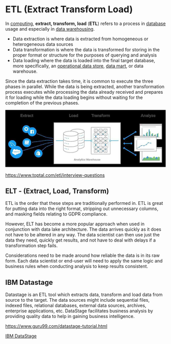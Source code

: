 # ETL (Extract Transform Load)

In [computing](https://en.wikipedia.org/wiki/Computing), **extract, transform, load** (**ETL**) refers to a process in [database](https://en.wikipedia.org/wiki/Database) usage and especially in [data warehousing](https://en.wikipedia.org/wiki/Data_warehouse).

- Data extraction is where data is extracted from homogeneous or heterogeneous data sources
- Data transformation is where the data is transformed for storing in the proper format or structure for the purposes of querying and analysis
- Data loading where the data is loaded into the final target database, more specifically, an [operational data store](https://en.wikipedia.org/wiki/Operational_data_store), [data mart](https://en.wikipedia.org/wiki/Data_mart), or data warehouse.

Since the data extraction takes time, it is common to execute the three phases in parallel. While the data is being extracted, another transformation process executes while processing the data already received and prepares it for loading while the data loading begins without waiting for the completion of the previous phases.

![image](../../media/ETL-(Extract-Transform-Load)-image1.jpg)

https://www.toptal.com/etl/interview-questions

## ELT - (Extract, Load, Transform)

ETL is the order that these steps are traditionally performed in. ETL is great for putting data into the right format, stripping out unnecessary columns, and masking fields relating to GDPR compliance.

However, ELT has become a more popular approach when used in conjunction with data lake architecture. The data arrives quickly as it does not have to be altered in any way. The data scientist can then use just the data they need, quickly get results, and not have to deal with delays if a transformation step fails.

Considerations need to be made around how reliable the data is in its raw form. Each data scientist or end-user will need to apply the same logic and business rules when conducting analysis to keep results consistent.

## IBM Datastage

Datastage is an ETL tool which extracts data, transform and load data from source to the target. The data sources might include sequential files, indexed files, relational databases, external data sources, archives, enterprise applications, etc. DataStage facilitates business analysis by providing quality data to help in gaining business intelligence.

https://www.guru99.com/datastage-tutorial.html

[IBM DataStage](https://www.ibm.com/products/datastage)
